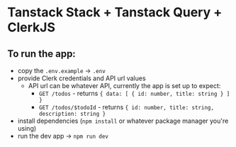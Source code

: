 # Tanstack Stack + Tanstack Query + ClerkJS

## To run the app:

- copy the `.env.example` -> `.env`
- provide Clerk credentials and API url values
  - API url can be whatever API, currently the app is set up to expect:
    - `GET /todos` - returns `{ data: [ { id: number, title: string } ] }`
    - `GET /todos/$todoId` - returns `{ id: number, title: string, description: string }`
- install dependencies (`npm install` or whatever package manager you're using)
- run the dev app -> `npm run dev`